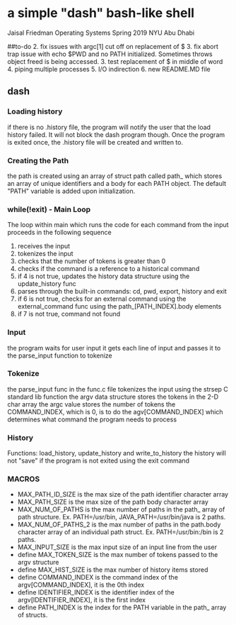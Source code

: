 # a simple "dash" bash-like shell
Jaisal Friedman
Operating Systems Spring 2019
NYU Abu Dhabi

##to-do
2. fix issues with argc[1] cut off on replacement of $
3. fix abort trap issue with echo $PWD and no PATH initialized. Sometimes throws object freed is being accessed.
3. test replacement of $ in middle of word
4. piping multiple processes
5. I/O indirection
6. new README.MD file

## dash
### Loading history
if there is no .history file, the program will notify the user that the load history failed. It will not block the dash program though. Once the program is exited once, the .history file will be created and written to.
### Creating the Path
the path is created using an array of struct path called path_ which stores an array of unique identifiers and a body for each PATH object. The default "PATH" variable is added upon initialization.
### while(!exit) - Main Loop
The loop within main which runs the code for each command from the input proceeds in the following sequence
1. receives the input
2. tokenizes the input
3. checks that the number of tokens is greater than 0
4. checks if the command is a reference to a historical command
5. if 4 is not true, updates the history data structure using the update_history func
6. parses through the built-in commands: cd, pwd, export, history and exit
7. if 6 is not true, checks for an external command using the external_command func using the path_[PATH_INDEX].body elements
8. if 7 is not true, command not found
### Input
the program waits for user input
it gets each line of input and passes it to the parse_input function to tokenize
### Tokenize
the parse_input func in the func.c file tokenizes the input using the strsep C standard lib function
the argv data structure stores the tokens in the 2-D char array
the argc value stores the number of tokens
the COMMAND_INDEX, which is 0, is to do the agv[COMMAND_INDEX] which determines what command the program needs to process
### History
Functions: load_history, update_history and write_to_history
the history will not "save" if the program is not exited using the exit command
### MACROS
- MAX_PATH_ID_SIZE is the max size of the path identifier character array
- MAX_PATH_SIZE is the max size of the path body character array
- MAX_NUM_OF_PATHS is the max number of paths in the path_ array of path structure. Ex. PATH=/usr/bin, JAVA_PATH=/usr/bin/java is 2 paths.
- MAX_NUM_OF_PATHS_2 is the max number of paths in the path.body character array of an individual path struct. Ex. PATH=/usr/bin:/bin is 2 paths.
- MAX_INPUT_SIZE is the max input size of an input line from the user
- define MAX_TOKEN_SIZE is the max number of tokens passed to the argv structure
- define MAX_HIST_SIZE is the max number of history items stored
- define COMMAND_INDEX is the command index of the argv[COMMAND_INDEX], it is the 0th index
- define IDENTIFIER_INDEX is the identifier index of the argv[IDENTIFIER_INDEX], it is the first index
- define PATH_INDEX is the index for the PATH variable in the path_ array of structs.
